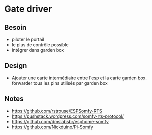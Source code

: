 # Gate driver

## Besoin
- piloter le portail
- le plus de contrôle possible
- intégrer dans garden box

## Design

- Ajouter une carte intermédiaire entre l'esp et la carte garden box. forwarder tous les pins utilisés par garden box


## Notes

- https://github.com/rstrouse/ESPSomfy-RTS
- https://pushstack.wordpress.com/somfy-rts-protocol/
- https://github.com/dmslabsbr/esphome-somfy
- https://github.com/Nickduino/Pi-Somfy
